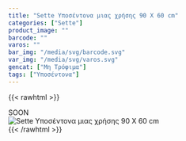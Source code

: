 ```yaml
---
title: "Sette Υποσέντονα μιας χρήσης 90 Χ 60 cm"
categories: ["Sette"]
product_image: ""
barcode: ""
varos: ""
bar_img: "/media/svg/barcode.svg"
var_img: "/media/svg/varos.svg"
gencat: ["Μη Τρόφιμα"]
tags: ["Υποσέντονα"]
---
```

{{< rawhtml >}}

<div class="sload443"><div class="product">SOON<br><div class="pimg"><img alt="Sette Υποσέντονα μιας χρήσης 90 Χ 60 cm" title="Sette Υποσέντονα μιας χρήσης 90 Χ 60 cm" src="/media/images/sette-yposentona-mias-xrhshs-90-x-60-cm.jpg"></div></div></div>
{{< /rawhtml >}}


